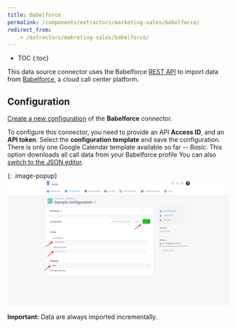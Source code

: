 ```yaml
---
title: Babelforce
permalink: /components/extractors/marketing-sales/babelforce/
redirect_from:
    - /extractors/makreting-sales/babelforce/
---
```


* TOC
{:toc}

This data source connector uses the Babelforce [REST API](https://www.babelforce.com/rest-api-power/) to import data from [Babelforce](https://www.babelforce.com/), a cloud call center platform.

## Configuration
[Create a new configuration](/components/#creating-component-configuration) of the **Babelforce** connector.

To configure this connector, you need to provide an API **Access ID**, and an **API token**.
Select the **configuration template** and save the configuration. 
There is only one Google Calendar template available so far -- *Basic*. This option downloads all call data from your Babelforce profile
You can also [switch to the JSON editor](/components/extractors/other/generic/#template-mode).

{: .image-popup}
![Screenshot - API token](/components/extractors/marketing-sales/babelforce/babelforce-1.png)

**Important:** Data are always imported incrementally.
